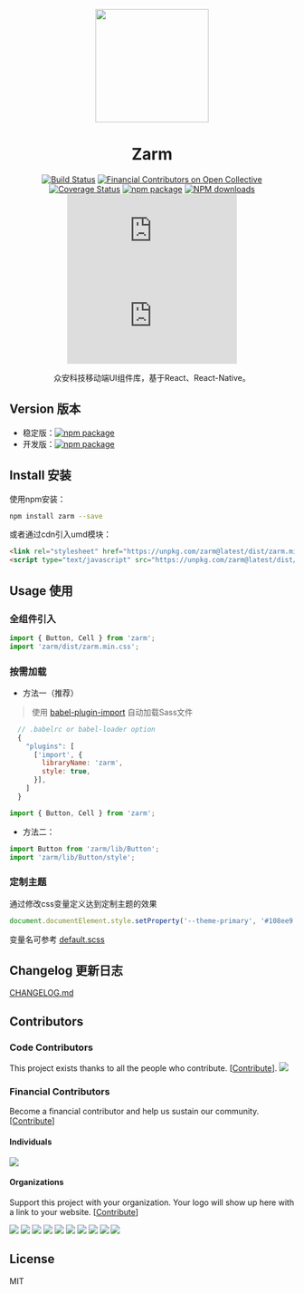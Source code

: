 <p align="center">
  <a href="http://zarm.design">
    <img width="200" src="https://zarm.design/images/logo.ce68565d.svg">
  </a>
</p>

<h1 align="center">Zarm</h1>

<div align="center">

  [![Build Status](https://www.travis-ci.org/ZhonganTechENG/zarm.svg?branch=master)](https://www.travis-ci.org/ZhonganTechENG/zarm)
  [![Financial Contributors on Open Collective](https://opencollective.com/zarm/all/badge.svg?label=financial+contributors)](https://opencollective.com/zarm) [![Coverage Status](https://img.shields.io/coveralls/ZhonganTechENG/zarm/master.svg)](https://coveralls.io/github/ZhonganTechENG/zarm?branch=master)
  [![npm package](https://img.shields.io/npm/v/zarm.svg)](https://www.npmjs.org/package/zarm)
  [![NPM downloads](https://img.shields.io/npm/dm/zarm.svg)](https://npmjs.org/package/zarm) 
  ![JS gzip size](https://img.badgesize.io/https://unpkg.com/zarm@latest/dist/zarm.min.js?compression=gzip&label=gzip%20size:%20JS)
  ![CSS gzip size](https://img.badgesize.io/https://unpkg.com/zarm@latest/dist/zarm.min.css?compression=gzip&label=gzip%20size:%20CSS)

  众安科技移动端UI组件库，基于React、React-Native。
</div>

## Version 版本

- 稳定版：[![npm package](https://img.shields.io/npm/v/zarm.svg)](https://www.npmjs.org/package/zarm)
- 开发版：[![npm package](https://img.shields.io/npm/v/zarm/alpha.svg)](https://www.npmjs.org/package/zarm)


## Install 安装


使用npm安装：
```bash
npm install zarm --save
```

或者通过cdn引入umd模块：
```html
<link rel="stylesheet" href="https://unpkg.com/zarm@latest/dist/zarm.min.css">
<script type="text/javascript" src="https://unpkg.com/zarm@latest/dist/zarm.min.js"></script>
```

## Usage 使用

### 全组件引入

```js
import { Button, Cell } from 'zarm';
import 'zarm/dist/zarm.min.css';
```

### 按需加载

- 方法一（推荐）

> 使用 [babel-plugin-import](https://github.com/ant-design/babel-plugin-import) 自动加载Sass文件

```js
  // .babelrc or babel-loader option
  {
    "plugins": [
      ['import', {
        libraryName: 'zarm',
        style: true,
      }],
    ]
  }
```

```js
import { Button, Cell } from 'zarm';
```

- 方法二：

```js
import Button from 'zarm/lib/Button';
import 'zarm/lib/Button/style';
```

### 定制主题

通过修改css变量定义达到定制主题的效果

```js
document.documentElement.style.setProperty('--theme-primary', '#108ee9');
```

变量名可参考 [default.scss](https://github.com/ZhonganTechENG/zarm/blob/dev/components/style/themes/default.scss)

## Changelog 更新日志

[CHANGELOG.md](https://github.com/ZhonganTechENG/zarm/blob/master/CHANGELOG.md)

## Contributors

### Code Contributors

This project exists thanks to all the people who contribute. [[Contribute](CONTRIBUTING.md)].
<a href="https://github.com/ZhonganTechENG/zarm/graphs/contributors"><img src="https://opencollective.com/zarm/contributors.svg?width=890&button=false" /></a>

### Financial Contributors

Become a financial contributor and help us sustain our community. [[Contribute](https://opencollective.com/zarm/contribute)]

#### Individuals

<a href="https://opencollective.com/zarm"><img src="https://opencollective.com/zarm/individuals.svg?width=890"></a>

#### Organizations

Support this project with your organization. Your logo will show up here with a link to your website. [[Contribute](https://opencollective.com/zarm/contribute)]

<a href="https://opencollective.com/zarm/organization/0/website"><img src="https://opencollective.com/zarm/organization/0/avatar.svg"></a>
<a href="https://opencollective.com/zarm/organization/1/website"><img src="https://opencollective.com/zarm/organization/1/avatar.svg"></a>
<a href="https://opencollective.com/zarm/organization/2/website"><img src="https://opencollective.com/zarm/organization/2/avatar.svg"></a>
<a href="https://opencollective.com/zarm/organization/3/website"><img src="https://opencollective.com/zarm/organization/3/avatar.svg"></a>
<a href="https://opencollective.com/zarm/organization/4/website"><img src="https://opencollective.com/zarm/organization/4/avatar.svg"></a>
<a href="https://opencollective.com/zarm/organization/5/website"><img src="https://opencollective.com/zarm/organization/5/avatar.svg"></a>
<a href="https://opencollective.com/zarm/organization/6/website"><img src="https://opencollective.com/zarm/organization/6/avatar.svg"></a>
<a href="https://opencollective.com/zarm/organization/7/website"><img src="https://opencollective.com/zarm/organization/7/avatar.svg"></a>
<a href="https://opencollective.com/zarm/organization/8/website"><img src="https://opencollective.com/zarm/organization/8/avatar.svg"></a>
<a href="https://opencollective.com/zarm/organization/9/website"><img src="https://opencollective.com/zarm/organization/9/avatar.svg"></a>

## License

MIT
